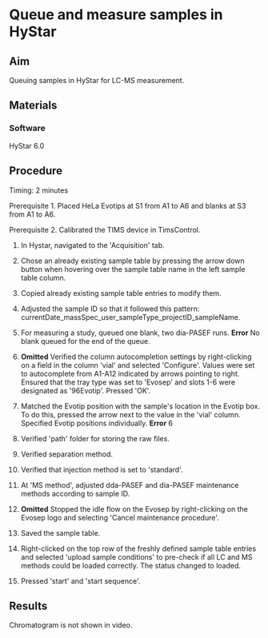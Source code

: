 # Queue and measure samples in HyStar


## Aim
Queuing samples in HyStar for LC-MS measurement.


## Materials

### Software
HyStar 6.0


## Procedure
Timing: 2 minutes

Prerequisite 1. Placed HeLa Evotips at S1 from A1 to A6 and blanks at S3 from A1 to A6.

Prerequisite 2. Calibrated the TIMS device in TimsControl.

1. In Hystar, navigated to the 'Acquisition' tab.

2. Chose an already existing sample table by pressing the arrow down button when hovering over the sample table name in the left sample table column.

3. Copied already existing sample table entries to modify them.

4. Adjusted the sample ID so that it followed this pattern: currentDate_massSpec_user_sampleType_projectID_sampleName.

5. For measuring a study, queued one blank, two dia-PASEF runs. **Error** No blank queued for the end of the queue.

6. **Omitted** Verified the column autocompletion settings by right-clicking on a field in the column 'vial' and selected 'Configure'. Values were set to autocomplete from A1-A12 indicated by arrows pointing to right. Ensured that the tray type was set to 'Evosep' and slots 1-6 were designated as '96Evotip'. Pressed 'OK'.

7. Matched the Evotip position with the sample's location in the Evotip box. To do this, pressed the arrow next to the value in the 'vial' column. Specified Evotip positions individually. 
**Error** 6

8. Verified 'path' folder for storing the raw files.

9. Verified separation method.

10. Verified that injection method is set to 'standard'.

11. At 'MS method', adjusted dda-PASEF and dia-PASEF maintenance methods according to sample ID.

12. **Omitted** Stopped the idle flow on the Evosep by right-clicking on the Evosep logo and selecting 'Cancel maintenance procedure'.

13. Saved the sample table.

14. Right-clicked on the top row of the freshly defined sample table entries and selected 'upload sample conditions' to pre-check if all LC and MS methods could be loaded correctly. The status changed to loaded.

15. Pressed 'start' and 'start sequence'.


## Results
Chromatogram is not shown in video.